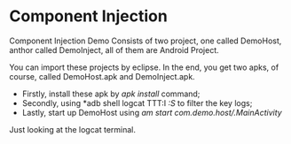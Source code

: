 Component Injection
======================
Component Injection Demo Consists of two project, one called DemoHost, anthor called DemoInject, all of them are Android Project. 

You can import these projects by eclipse. In the end, you get two apks, of course, called DemoHost.apk and DemoInject.apk.

- Firstly, install these apk by *apk install* command;
- Secondly, using *adb shell logcat TTT:I *:S* to filter the key logs; 
- Lastly, start up DemoHost using *am start com.demo.host/.MainActivity*

Just looking at the logcat terminal.
